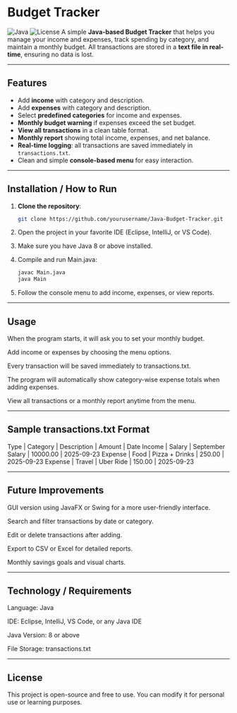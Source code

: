 # Budget Tracker

![Java](https://img.shields.io/badge/Language-Java-blue)
![License](https://img.shields.io/badge/License-MIT-green)
A simple **Java-based Budget Tracker** that helps you manage your income and expenses, track spending by category, and maintain a monthly budget. All transactions are stored in a **text file in real-time**, ensuring no data is lost.

---

## Features

- Add **income** with category and description.  
- Add **expenses** with category and description.  
- Select **predefined categories** for income and expenses.  
- **Monthly budget warning** if expenses exceed the set budget.  
- **View all transactions** in a clean table format.  
- **Monthly report** showing total income, expenses, and net balance.  
- **Real-time logging**: all transactions are saved immediately in `transactions.txt`.  
- Clean and simple **console-based menu** for easy interaction.  

---

## Installation / How to Run

1. **Clone the repository**:
   ```bash
   git clone https://github.com/yourusername/Java-Budget-Tracker.git
   
2. Open the project in your favorite IDE (Eclipse, IntelliJ, or VS Code).

3. Make sure you have Java 8 or above installed.

4. Compile and run Main.java:
   ```bash
   javac Main.java
   java Main
   
5. Follow the console menu to add income, expenses, or view reports.

---

## Usage

When the program starts, it will ask you to set your monthly budget.

Add income or expenses by choosing the menu options.

Every transaction will be saved immediately to transactions.txt.

The program will automatically show category-wise expense totals when adding expenses.

View all transactions or a monthly report anytime from the menu.

---

## Sample transactions.txt Format

Type     | Category  | Description         | Amount   | Date
Income   | Salary    | September Salary    | 10000.00 | 2025-09-23
Expense  | Food      | Pizza + Drinks      | 250.00   | 2025-09-23
Expense  | Travel    | Uber Ride           | 150.00   | 2025-09-23

---

## Future Improvements

GUI version using JavaFX or Swing for a more user-friendly interface.

Search and filter transactions by date or category.

Edit or delete transactions after adding.

Export to CSV or Excel for detailed reports.

Monthly savings goals and visual charts.

---

## Technology / Requirements

Language: Java

IDE: Eclipse, IntelliJ, VS Code, or any Java IDE

Java Version: 8 or above

File Storage: transactions.txt

---

## License

This project is open-source and free to use. You can modify it for personal use or learning purposes.


